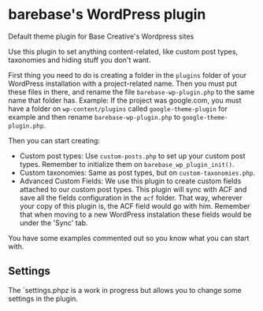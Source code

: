 # barebase's WordPress plugin
Default theme plugin for Base Creative's Wordpress sites

Use this plugin to set anything content-related, like custom post types, taxonomies and hiding stuff you don't want.

First thing you need to do is creating a folder in the `plugins` folder of your WordPress installation with a project-related name. Then you must put these files in there, and rename the file `barebase-wp-plugin.php` to the same name that folder has. 
Example: If the project was google.com, you must have a folder on `wp-content/plugins` called `google-theme-plugin` for example and then rename `barebase-wp-plugin.php` to `google-theme-plugin.php`.

Then you can start creating:

- Custom post types: Use `custom-posts.php` to set up your custom post types. Remember to initialize them on `barebase_wp_plugin_init()`.
- Custom taxonomies: Same as post types, but on `custom-taxonomies.php`.
- Advanced Custom Fields: We use this plugin to create custom fields attached to our custom post types. This plugin will sync with ACF and save all the fields configuration in the `acf` folder. That way, wherever your copy of this plugin is, the ACF field would go with him. Remember that when moving to a new WordPress instalation these fields would be under the 'Sync' tab.

You have some examples commented out so you know what you can start with.

## Settings
The `settings.phpz is a work in progress but allows you to change some settings in the plugin.
